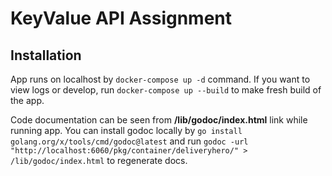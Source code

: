 # KeyValue API Assignment

## Installation
App runs on localhost by ``docker-compose up -d`` command. If you want to view logs or develop, run ``docker-compose up --build`` to make fresh build of the app.

Code documentation can be seen from **/lib/godoc/index.html** link while running app. You can install godoc locally by ``go install golang.org/x/tools/cmd/godoc@latest`` and run ``godoc -url "http://localhost:6060/pkg/container/deliveryhero/" > /lib/godoc/index.html`` to regenerate docs.
